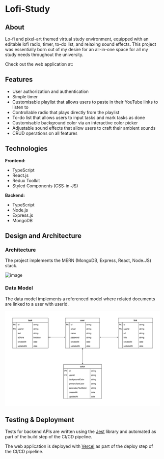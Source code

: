 # Lofi-Study

## About

Lo-fi and pixel-art themed virtual study environment, equipped with an editable lofi radio, timer, to-do list, and relaxing sound effects. This project was essentially born out of my desire for an all-in-one space for all my study needs throughout the university.

Check out the web application at: 

## Features

- User authorization and authentication
- Simple timer
- Customisable playlist that allows users to paste in their YouTube links to listen to
- Controllable radio that plays directly from the playlist
- To-do list that allows users to input tasks and mark tasks as done
- Customisable background color via an interactive color picker
- Adjustable sound effects that allow users to craft their ambient sounds
- CRUD operations on all features

## Technologies

**Frontend:**

- TypeScript
- React.js
- Redux Toolkit
- Styled Components (CSS-in-JS)

**Backend:**

- TypeScript
- Node.js
- Express.js
- MongoDB

## Design and Architecture

### Architecture
The project implements the MERN (MongoDB, Express, React, Node.JS) stack.

![image](https://user-images.githubusercontent.com/57848315/177243647-85737f56-d0b9-46bc-abe2-28073cc2b943.png)


### Data Model
The data model implements a referenced model where related documents are linked to a user with userId.

![Alt text](/images/Data%20Model.svg)

## Testing & Deployment
Tests for backend APIs are written using the [Jest](https://jestjs.io/) library and automated as part of the build step of the CI/CD pipeline.

The web application is deployed with [Vercel](https://vercel.com/) as part of the deploy step of the CI/CD pipeline.
